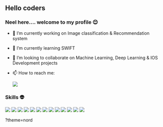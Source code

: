 ## **Hello coders** 
### Neel here.... welcome to my profile :blush:

- 🔭 I’m currently working on Image classification & Recommendation system 
- 🌱 I’m currently learning SWIFT
- 👯 I’m looking to collaborate on Machine Learning, Deep Learning & IOS Development projects
- 📫 How to reach me: 
        
     
     <a href="https://www.linkedin.com/in/neel-sheth-b33b581a6/"><img src="https://img.shields.io/badge/LinkedIn-0077B5?style=for-the-badge&logo=linkedin&logoColor=white"/></a>
     
### Skills :alien:

   <img src="https://img.shields.io/badge/HTML-239120?style=for-the-badge&logo=html5&logoColor=white"/> <img src="https://img.shields.io/badge/CSS-239120?&style=for-the-badge&logo=css3&logoColor=white"/> <img src="https://img.shields.io/badge/C-00599C?style=for-the-badge&logo=c&logoColor=white"/> <img src="https://img.shields.io/badge/C%2B%2B-00599C?style=for-the-badge&logo=c%2B%2B&logoColor=white"/> <img src="https://img.shields.io/badge/PHP-777BB4?style=for-the-badge&logo=php&logoColor=white"/> <img src="https://img.shields.io/badge/Java-ED8B00?style=for-the-badge&logo=java&logoColor=white"/> <img src="https://img.shields.io/badge/Python-3776AB?style=for-the-badge&logo=python&logoColor=white"/> <img src="https://img.shields.io/badge/Swift-FA7343?style=for-the-badge&logo=swift&logoColor=white"/> <img src="https://img.shields.io/badge/Markdown-000000?style=for-the-badge&logo=markdown&logoColor=white"/> <img src="https://img.shields.io/badge/Bootstrap-563D7C?style=for-the-badge&logo=bootstrap&logoColor=white"/> <img src="https://img.shields.io/badge/Flask-000000?style=for-the-badge&logo=flask&logoColor=white"/> <img src="https://img.shields.io/badge/MySQL-00000F?style=for-the-badge&logo=mysql&logoColor=white"/> <img src="https://img.shields.io/badge/Amazon_AWS-232F3E?style=for-the-badge&logo=amazon-aws&logoColor=white"/>

?theme=nord 
